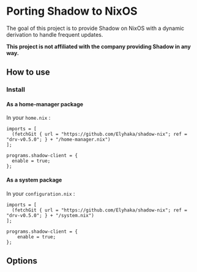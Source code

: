 # Porting Shadow to NixOS

The goal of this project is to provide Shadow on NixOS with a dynamic derivation to handle frequent updates.

**This project is not affiliated with the company providing Shadow in any way.**

## How to use

### Install

#### As a home-manager package

In your `home.nix` :

```
imports = [
  (fetchGit { url = "https://github.com/Elyhaka/shadow-nix"; ref = "drv-v0.5.0"; } + "/home-manager.nix")
];

programs.shadow-client = {
  enable = true;
};
```

#### As a system package

In your `configuration.nix` :

```
imports = [
  (fetchGit { url = "https://github.com/Elyhaka/shadow-nix"; ref = "drv-v0.5.0"; } + "/system.nix")
];

programs.shadow-client = {
    enable = true;
};
```

## Options
